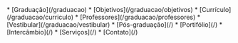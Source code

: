 <div class="nav" markdown=1>
*   [Graduação](/graduacao)
    *    [Objetivos](/graduacao/objetivos)
    *    [Currículo](/graduacao/curriculo)
    *    [Professores](/graduacao/professores)
    *    [Vestibular](/graduacao/vestibular)
*   [Pós-graduação](/)
*   [Portifólio](/)
*   [Intercâmbio](/)
*   [Serviços](/)
*   [Contato](/)
</div>

